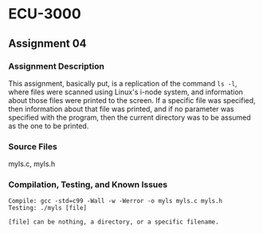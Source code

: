 # ECU-3000

## Assignment 04
### Assignment Description
This assignment, basically put, is a replication of the command `ls -l`, where files were scanned using Linux's i-node system, and information about those files were printed to the screen. If a specific file was specified, then information about that file was printed, and if no parameter was specified with the program, then the current directory was to be assumed as the one to be printed.
### Source Files
myls.c, myls.h
### Compilation, Testing, and Known Issues
```
Compile: gcc -std=c99 -Wall -w -Werror -o myls myls.c myls.h
Testing: ./myls [file]

[file] can be nothing, a directory, or a specific filename.
```
